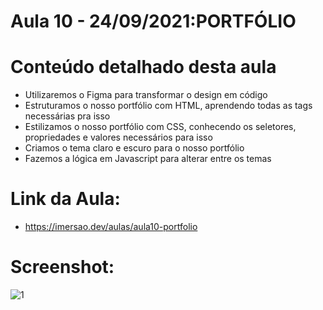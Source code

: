 # Aula 10 - 24/09/2021:PORTFÓLIO

# Conteúdo detalhado desta aula

- Utilizaremos o Figma para transformar o design em código
- Estruturamos o nosso portfólio com HTML, aprendendo todas as tags necessárias pra isso
- Estilizamos o nosso portfólio com CSS, conhecendo os seletores, propriedades e valores necessários para isso
- Criamos o tema claro e escuro para o nosso portfólio
- Fazemos a lógica em Javascript para alterar entre os temas



# Link da Aula:

- https://imersao.dev/aulas/aula10-portfolio

# Screenshot:


![1](https://user-images.githubusercontent.com/70485830/135683067-662f9c74-6ade-4bad-9543-661e3fd2365e.PNG)
